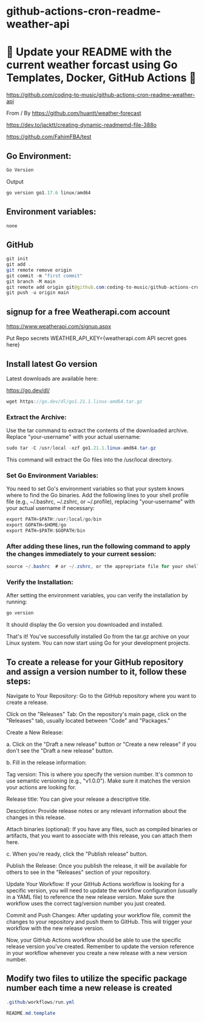 # github-actions-cron-readme-weather-api

# 🚀 Update your README with the current weather forcast using Go Templates, Docker, GitHub Actions 🚀

https://github.com/coding-to-music/github-actions-cron-readme-weather-api

From / By https://github.com/huantt/weather-forecast

https://dev.to/jacktt/creating-dynamic-readmemd-file-388o

https://github.com/FahimFBA/test

<!-- <div style="text-align:center;">
  <img src="/images/chakra.jpg" alt="Image" />
  <p><em>Chakra Component Library with Next.js</em></p>
</div> -->

## Go Environment:

```java
Go Version
```

Output

```java
go version go1.17.6 linux/amd64
```

## Environment variables:

```java
none
```

## GitHub

```java
git init
git add .
git remote remove origin
git commit -m "first commit"
git branch -M main
git remote add origin git@github.com:coding-to-music/github-actions-cron-readme-weather-api.git
git push -u origin main
```

## signup for a free Weatherapi.com account

https://www.weatherapi.com/signup.aspx

Put Repo secrets WEATHER_API_KEY={weatherapi.com API secret goes here}

## Install latest Go version

Latest downloads are available here:

https://go.dev/dl/

```java
wget https://go.dev/dl/go1.21.1.linux-amd64.tar.gz
```

### Extract the Archive:

Use the tar command to extract the contents of the downloaded archive. Replace "your-username" with your actual username:

```java
sudo tar -C /usr/local -xzf go1.21.1.linux-amd64.tar.gz
```

This command will extract the Go files into the /usr/local directory.

### Set Go Environment Variables:

You need to set Go's environment variables so that your system knows where to find the Go binaries. Add the following lines to your shell profile file (e.g., ~/.bashrc, ~/.zshrc, or ~/.profile), replacing "your-username" with your actual username if necessary:

```java
export PATH=$PATH:/usr/local/go/bin
export GOPATH=$HOME/go
export PATH=$PATH:$GOPATH/bin
```

### After adding these lines, run the following command to apply the changes immediately to your current session:

```java
source ~/.bashrc  # or ~/.zshrc, or the appropriate file for your shell
```

### Verify the Installation:

After setting the environment variables, you can verify the installation by running:

```java
go version
```

It should display the Go version you downloaded and installed.

That's it! You've successfully installed Go from the tar.gz archive on your Linux system. You can now start using Go for your development projects.

## To create a release for your GitHub repository and assign a version number to it, follow these steps:

Navigate to Your Repository: Go to the GitHub repository where you want to create a release.

Click on the "Releases" Tab: On the repository's main page, click on the "Releases" tab, usually located between "Code" and "Packages."

Create a New Release:

a. Click on the "Draft a new release" button or "Create a new release" if you don't see the "Draft a new release" button.

b. Fill in the release information:

Tag version: This is where you specify the version number. It's common to use semantic versioning (e.g., "v1.0.0"). Make sure it matches the version your actions are looking for.

Release title: You can give your release a descriptive title.

Description: Provide release notes or any relevant information about the changes in this release.

Attach binaries (optional): If you have any files, such as compiled binaries or artifacts, that you want to associate with this release, you can attach them here.

c. When you're ready, click the "Publish release" button.

Publish the Release: Once you publish the release, it will be available for others to see in the "Releases" section of your repository.

Update Your Workflow: If your GitHub Actions workflow is looking for a specific version, you will need to update the workflow configuration (usually in a YAML file) to reference the new release version. Make sure the workflow uses the correct tag/version number you just created.

Commit and Push Changes: After updating your workflow file, commit the changes to your repository and push them to GitHub. This will trigger your workflow with the new release version.

Now, your GitHub Actions workflow should be able to use the specific release version you've created. Remember to update the version reference in your workflow whenever you create a new release with a new version number.

## Modify two files to utilize the specific package number each time a new release is created

```java
.github/workflows/run.yml

README.md.template
```
